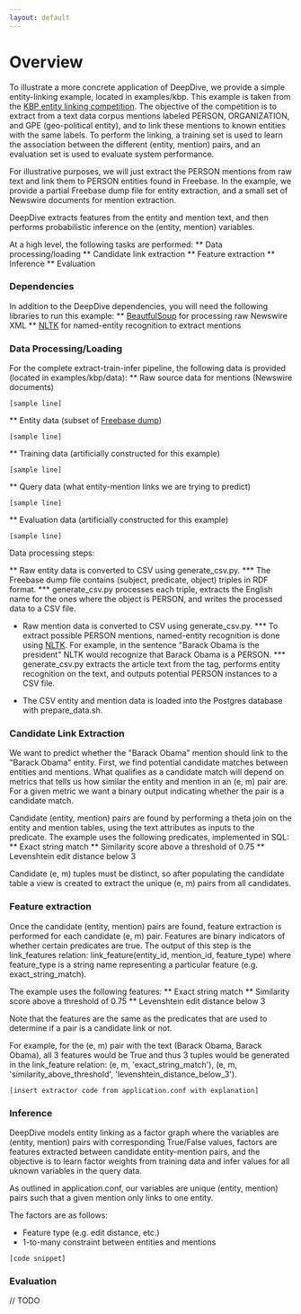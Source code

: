 ```yaml
---
layout: default
---
```


# Overview

To illustrate a more concrete application of DeepDive, we provide a simple entity-linking example, located in examples/kbp. This example is taken from the [KBP entity linking competition](http://www.nist.gov/tac/2013/KBP/EntityLinking/). The objective of the competition is to extract from a text data corpus mentions labeled PERSON, ORGANIZATION, and GPE (geo-political entity), and to link these mentions to known entities with the same labels. To perform the linking, a training set is used to learn the association between the different (entity, mention) pairs, and an evaluation set is used to evaluate system performance.

For illustrative purposes, we will just extract the PERSON mentions from raw text and link them to PERSON entities found in Freebase. In the example, we provide a partial Freebase dump file for entity extraction, and a small set of Newswire documents for mention extraction.

DeepDive extracts features from the entity and mention text, and then performs probabilistic inference on the (entity, mention) variables.

At a high level, the following tasks are performed:
** Data processing/loading
** Candidate link extraction
** Feature extraction
** Inference
** Evaluation


### Dependencies

In addition to the DeepDive dependencies, you will need the following libraries to run this example:
** [BeautfulSoup]() for processing raw Newswire XML
** [NLTK]() for named-entity recognition to extract mentions


### Data Processing/Loading

For the complete extract-train-infer pipeline, the following data is provided (located in examples/kbp/data):
** Raw source data for mentions (Newswire documents)

```
[sample line]
```

** Entity data (subset of [Freebase dump](https://developers.google.com/freebase/data))

```
[sample line]
```

** Training data (artificially constructed for this example)

```
[sample line]
```

** Query data (what entity-mention links we are trying to predict)

```
[sample line]
```

** Evaluation data (artificially constructed for this example)

```
[sample line]
```

Data processing steps:

** Raw entity data is converted to CSV using generate_csv.py.
*** The Freebase dump file contains (subject, predicate, object) triples in RDF format.
*** generate_csv.py processes each triple, extracts the English name for the ones where the object is PERSON, and writes the processed data to a CSV file.

* Raw mention data is converted to CSV using generate_csv.py.
*** To extract possible PERSON mentions, named-entity recognition is done using [NLTK](http://nltk.org/). For example, in the sentence "Barack Obama is the president" NLTK would recognize that Barack Obama is a PERSON.
*** generate_csv.py extracts the article text from the <text> tag, performs entity recognition on the text, and outputs potential PERSON instances to a CSV file.

* The CSV entity and mention data is loaded into the Postgres database with prepare_data.sh.


### Candidate Link Extraction

We want to predict whether the "Barack Obama" mention should link to the "Barack Obama" entity. First, we find potential candidate matches between entities and mentions. What qualifies as a candidate match will depend on metrics that tells us how similar the entity and mention in an (e, m) pair are. For a given metric we want a binary output indicating whether the pair is a candidate match.

Candidate (entity, mention) pairs are found by performing a theta join on the entity and mention tables, using the text attributes as inputs to the predicate. The example uses the following predicates, implemented in SQL:
** Exact string match
** Similarity score above a threshold of 0.75
** Levenshtein edit distance below 3

Candidate (e, m) tuples must be distinct, so after populating the candidate table a view is created to extract the unique (e, m) pairs from all candidates. 

### Feature extraction

Once the candidate (entity, mention) pairs are found, feature extraction is performed for each candidate (e, m) pair. Features are binary indicators of whether certain predicates are true. The output of this step is the link_features relation: link_feature(entity_id, mention_id, feature_type) where feature_type is a string name representing a particular feature (e.g. exact_string_match). 

 The example uses the following features:
** Exact string match
** Similarity score above a threshold of 0.75
** Levenshtein edit distance below 3

Note that the features are the same as the predicates that are used to determine if a pair is a candidate link or not.

For example, for the (e, m) pair with the text (Barack Obama, Barack Obama), all 3 features would be True and thus 3 tuples would be generated in the link_feature relation: (e, m, 'exact_string_match'), (e, m, 'similarity_above_threshold', 'levenshtein_distance_below_3').

```
[insert extractor code from application.conf with explanation]
```

### Inference

DeepDive models entity linking as a factor graph where the variables are (entity, mention) pairs with corresponding True/False values, factors are features extracted between candidate entity-mention pairs, and the objective is to learn factor weights from training data and infer values for all uknown variables in the query data.

As outlined in application.conf, our variables are unique (entity, mention) pairs such that a given mention only links to one entity.

The factors are as follows:
- Feature type (e.g. edit distance, etc.)
- 1-to-many constraint between entities and mentions

```
[code snippet]
```

### Evaluation

// TODO
